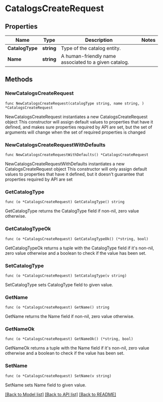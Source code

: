 # CatalogsCreateRequest

## Properties

Name | Type | Description | Notes
------------ | ------------- | ------------- | -------------
**CatalogType** | **string** | Type of the catalog entity. | 
**Name** | **string** | A human-friendly name associated to a given catalog. | 

## Methods

### NewCatalogsCreateRequest

`func NewCatalogsCreateRequest(catalogType string, name string, ) *CatalogsCreateRequest`

NewCatalogsCreateRequest instantiates a new CatalogsCreateRequest object
This constructor will assign default values to properties that have it defined,
and makes sure properties required by API are set, but the set of arguments
will change when the set of required properties is changed

### NewCatalogsCreateRequestWithDefaults

`func NewCatalogsCreateRequestWithDefaults() *CatalogsCreateRequest`

NewCatalogsCreateRequestWithDefaults instantiates a new CatalogsCreateRequest object
This constructor will only assign default values to properties that have it defined,
but it doesn't guarantee that properties required by API are set

### GetCatalogType

`func (o *CatalogsCreateRequest) GetCatalogType() string`

GetCatalogType returns the CatalogType field if non-nil, zero value otherwise.

### GetCatalogTypeOk

`func (o *CatalogsCreateRequest) GetCatalogTypeOk() (*string, bool)`

GetCatalogTypeOk returns a tuple with the CatalogType field if it's non-nil, zero value otherwise
and a boolean to check if the value has been set.

### SetCatalogType

`func (o *CatalogsCreateRequest) SetCatalogType(v string)`

SetCatalogType sets CatalogType field to given value.


### GetName

`func (o *CatalogsCreateRequest) GetName() string`

GetName returns the Name field if non-nil, zero value otherwise.

### GetNameOk

`func (o *CatalogsCreateRequest) GetNameOk() (*string, bool)`

GetNameOk returns a tuple with the Name field if it's non-nil, zero value otherwise
and a boolean to check if the value has been set.

### SetName

`func (o *CatalogsCreateRequest) SetName(v string)`

SetName sets Name field to given value.



[[Back to Model list]](../README.md#documentation-for-models) [[Back to API list]](../README.md#documentation-for-api-endpoints) [[Back to README]](../README.md)


